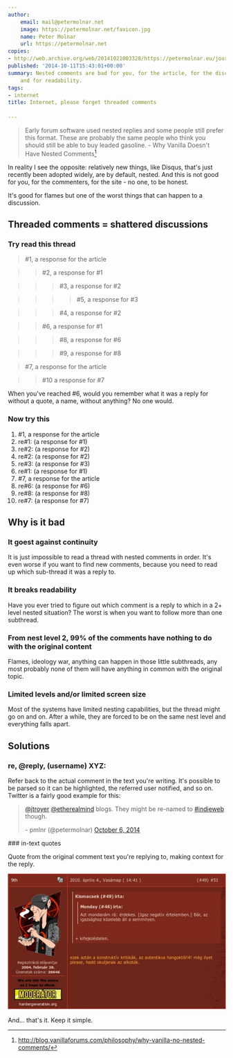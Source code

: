 ```yaml
---
author:
    email: mail@petermolnar.net
    image: https://petermolnar.net/favicon.jpg
    name: Peter Molnar
    url: https://petermolnar.net
copies:
- http://web.archive.org/web/20141021003328/https://petermolnar.eu/journal/nested-comments-are-bad/
published: '2014-10-11T15:43:01+00:00'
summary: Nested comments are bad for you, for the article, for the discussion
    and for readability.
tags:
- internet
title: Internet, please forget threaded comments

---
```


> Early forum software used nested replies and some people still prefer
> this format. These are probably the same people who think you should
> still be able to buy leaded gasoline. - Why Vanilla Doesn't Have
> Nested Comments[^1]

In reality I see the opposite: relatively new things, like Disqus,
that's just recently been adopted widely, are by default, nested. And
this is not good for you, for the commenters, for the site - no one, to
be honest.

It's good for flames but one of the worst things that can happen to a
discussion.

## Threaded comments = shattered discussions

### Try read this thread

> \#1, a response for the article

> > \#2, a response for \#1

> > > \#3, a response for \#2

> > > > \#5, a response for \#3

> > > \#4, a response for \#2

> > \#6, a response for \#1

> > > \#8, a response for \#6

> > > \#9, a response for \#8

> \#7, a response for the article

> > \#10 a response for \#7

When you've reached \#6, would you remember what it was a reply for
without a quote, a name, without anything? No one would.

### Now try this

1.  \#1, a response for the article
2.  re\#1: (a response for \#1)
3.  re\#2: (a response for \#2)
4.  re\#2: (a response for \#2)
5.  re\#3: (a response for \#3)
6.  re\#1: (a response for \#1)
7.  \#7, a response for the article
8.  re\#6: (a response for \#6)
9.  re\#8: (a response for \#8)
10. re\#7: (a response for \#7)

## Why is it bad

### It goest against continuity

It is just impossible to read a thread with nested comments in order.
It's even worse if you want to find new comments, because you need to
read up which sub-thread it was a reply to.

### It breaks readability

Have you ever tried to figure out which comment is a reply to which in a
2+ level nested situation? The worst is when you want to follow more
than one subthread.

### From nest level 2, 99% of the comments have nothing to do with the original content

Flames, ideology war, anything can happen in those little subthreads,
any most probably none of them will have anything in common with the
original topic.

### Limited levels and/or limited screen size

Most of the systems have limited nesting capabilities, but the thread
might go on and on. After a while, they are forced to be on the same
nest level and everything falls apart.

## Solutions

### re, @reply, (username) **XYZ:**

Refer back to the actual comment in the text you're writing. It's
possible to be parsed so it can be highlighted, the referred user
notified, and so on. Twitter is a fairly good example for this:

<blockquote class="twitter-tweet" lang="en"><p><a href="https://twitter.com/jtroyer">@jtroyer</a> <a href="https://twitter.com/etherealmind">@etherealmind</a> blogs.&#10;They might be re-named to <a href="https://twitter.com/hashtag/indieweb?src=hash">#indieweb</a> though.</p>- pmlnr (@petermolnar) <a href="https://twitter.com/petermolnar/status/519127523142430720">October 6, 2014</a></blockquote>
### in-text quotes

Quote from the original comment text you're replying to, making context
for the reply.

![quoted\_comments](quoted_comments.jpg)

And... that's it. Keep it simple.

[^1]: <http://blog.vanillaforums.com/philosophy/why-vanilla-no-nested-comments/>